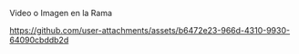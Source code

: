 Video o Imagen en la Rama


https://github.com/user-attachments/assets/b6472e23-966d-4310-9930-64090cbddb2d

